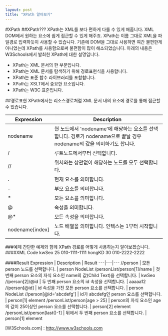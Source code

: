 ```yaml
---
layout: post
title: "XPath 알아보기"
---
```


#XPath
##XPath???
XPath는 XML를 보다 편하게 다룰 수 있게 해줍니다. XML DOM에서 원하는 요소에 쉽게 접근할 수 있게 해주죠. XPath는 이름 그대로 XML을 파일경로 입력하듯이 사용할 수 있습니다. 기존에 DOM을 그대로 사용하면 여간 불편한게 아니었는데 XPath를 사용함으로써 불편함이 많이 해소되었습니다. 아래의 내용은 W3Schools에서 발최한 XPath에 대한 설명입니다.

 - XPath는 XML 문서의 한 부분입니다.
 - XPath는 XML 문서를 탐색하기 위해 경로표현식을 사용합니다.
 - XPath는 표준 함수 라이브러리를 포함합니다.
 - XPath는 XSLT에서 중요한 요소입니다.
 - XPath는 W3C 표준입니다.

##경로표현
XPath에서는 리소스경로처럼 XML 문서 내의 요소에 경로를 통해 접근할 수 있습니다.

Expression | Description
---|---
nodename | 현 노드에서 'nodename'에 해당하는 요소를 선택합니다. 경로가 nodename으로 끝날 경우 nodename의 값을 의미하기도 합니다.
/ | 루트노드에서부터 선택합니다.
// | 위치와는 상관없이 해당하는 노드를 모두 선택합니다.
. | 현재 요소를 의미합니다.
.. | 부모 요소를 의미합니다.
* | 모든 요소를 의미합니다.
@ | 속성을 의미합니다.
@* | 모든 속성을 의미합니다.
nodename[index] | 노드 배열을 의미합니다. 인텍스는 1부터 시작합니다.

###예제
간단한 예제와 함께 XPath 경로를 어떻게 사용하는지 알아보겠습니다. 
####XML Code
	<personList>
		<person id="abcdefg">
			<name>kwSeo</name>
			<age>25</age>
			<tel>010-1111-1111</tel>
		</person>
		<person id="aaaaa12">
			<name>hongKD</name>
			<age>30</age>
			<tel>010-2222-2222</tel>
		</person>
	</personList>

####Result
Expression | Description | Result
---|---|---
//person | 모든 person 노드를 선택합니다. | person NodeList
/personList/person[1]/name | 첫 번째 person 요소의 자식 요소인 name의 값(Child Text)을 선택합니다. | kwSeo
//person[2]/@id | 두 번째 person 요소의 id 속성을 선택합니다. | aaaaa12
//person[@id] | id 속성을 가진 모든 person 요소를 선택합니다. | person NodeList
//person[@id='abcdefg'] | id가 abcdefg인 person 요소를 선택합니다. | person[1] element
/personList/person[age > 25] | person의 자식 요소인 age의 값이 25이상인 person 요소를 선택합니다. | person[2] element
/personList/person[last()-1] | 뒤에서 두 번째 person 요소를 선택합니다. | person[1] element

[W3Schools.com] : http://www.w3schools.com